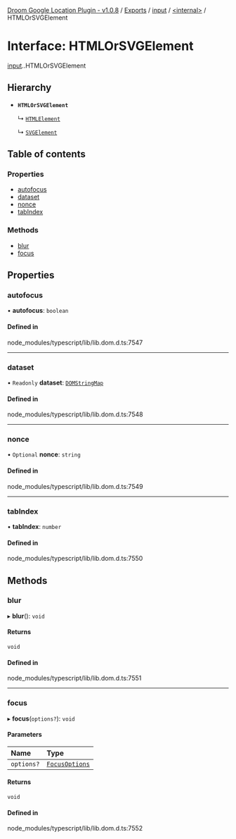 [Droom Google Location Plugin - v1.0.8](../README.md) / [Exports](../modules.md) / [input](../modules/input.md) / [<internal\>](../modules/input._internal_.md) / HTMLOrSVGElement

# Interface: HTMLOrSVGElement

[input](../modules/input.md).[<internal>](../modules/input._internal_.md).HTMLOrSVGElement

## Hierarchy

- **`HTMLOrSVGElement`**

  ↳ [`HTMLElement`](input._internal_.HTMLElement.md)

  ↳ [`SVGElement`](input._internal_.SVGElement.md)

## Table of contents

### Properties

- [autofocus](input._internal_.HTMLOrSVGElement.md#autofocus)
- [dataset](input._internal_.HTMLOrSVGElement.md#dataset)
- [nonce](input._internal_.HTMLOrSVGElement.md#nonce)
- [tabIndex](input._internal_.HTMLOrSVGElement.md#tabindex)

### Methods

- [blur](input._internal_.HTMLOrSVGElement.md#blur)
- [focus](input._internal_.HTMLOrSVGElement.md#focus)

## Properties

### autofocus

• **autofocus**: `boolean`

#### Defined in

node_modules/typescript/lib/lib.dom.d.ts:7547

___

### dataset

• `Readonly` **dataset**: [`DOMStringMap`](../modules/input._internal_.md#domstringmap)

#### Defined in

node_modules/typescript/lib/lib.dom.d.ts:7548

___

### nonce

• `Optional` **nonce**: `string`

#### Defined in

node_modules/typescript/lib/lib.dom.d.ts:7549

___

### tabIndex

• **tabIndex**: `number`

#### Defined in

node_modules/typescript/lib/lib.dom.d.ts:7550

## Methods

### blur

▸ **blur**(): `void`

#### Returns

`void`

#### Defined in

node_modules/typescript/lib/lib.dom.d.ts:7551

___

### focus

▸ **focus**(`options?`): `void`

#### Parameters

| Name | Type |
| :------ | :------ |
| `options?` | [`FocusOptions`](input._internal_.FocusOptions.md) |

#### Returns

`void`

#### Defined in

node_modules/typescript/lib/lib.dom.d.ts:7552
